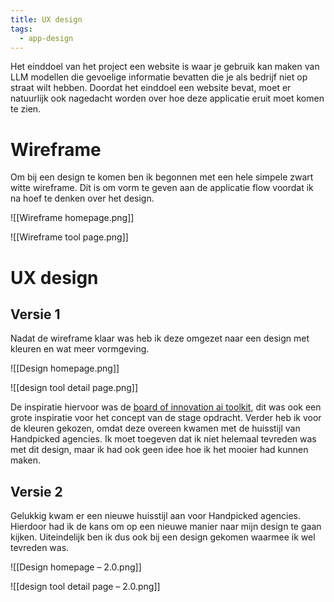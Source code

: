 ```yaml
---
title: UX design
tags:
  - app-design
---
```

Het einddoel van het project een website is waar je gebruik kan maken van LLM modellen die gevoelige informatie bevatten die je als bedrijf niet op straat wilt hebben. Doordat het einddoel een website bevat, moet er natuurlijk ook nagedacht worden over hoe deze applicatie eruit moet komen te zien.

# Wireframe
Om bij een design te komen ben ik begonnen met een hele simpele zwart witte wireframe. Dit is om vorm te geven aan de applicatie flow voordat ik na hoef te denken over het design.

![[Wireframe homepage.png]]

![[Wireframe tool page.png]]
# UX design
## Versie 1
Nadat de wireframe klaar was heb ik deze omgezet naar een design met kleuren en wat meer vormgeving.

![[Design homepage.png]]

![[design tool detail page.png]]

De inspiratie hiervoor was de [board of innovation ai toolkit](), dit was ook een grote inspiratie voor het concept van de stage opdracht. Verder heb ik voor de kleuren gekozen, omdat deze overeen kwamen met de huisstijl van Handpicked agencies. Ik moet toegeven dat ik niet helemaal tevreden was met dit design, maar ik had ook geen idee hoe ik het mooier had kunnen maken.
## Versie 2
Gelukkig kwam er een nieuwe huisstijl aan voor Handpicked agencies. Hierdoor had ik de kans om op een nieuwe manier naar mijn design te gaan kijken. Uiteindelijk ben ik dus ook bij een design gekomen waarmee ik wel tevreden was.

![[Design homepage – 2.0.png]]

![[design tool detail page – 2.0.png]]
